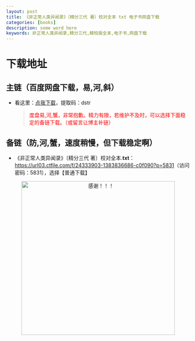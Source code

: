 ```yaml
---
layout: post
title: 《非正常人类异闻录》〔精分三代 著〕校对全本 txt 电子书网盘下载
categories: [books]
description: some word here
keywords: 非正常人类异闻录,精分三代,精校版全本,电子书,网盘下载
---
```


# 下载地址

## 主链（百度网盘下载，易,河,斜）

- 看这里：[点我下载](https://pan.baidu.com/s/1iMXUbSbtZQZjDcqDmnWUyw?pwd=dstr)，提取码：dstr

  > <p style="color:red" >度盘易,河,蟹，非常抱歉。精力有限，若维护不及时，可以选择下面稳定的备链下载。（或留言让博主补链）</p>

## 备链（防,河,蟹，速度稍慢，但下载稳定啊）

- 《非正常人类异闻录》〔精分三代 著〕校对全本.**txt**：<https://url03.ctfile.com/f/24333903-1383836686-c0f090?p=5831>（访问密码：5831），选择【普通下载】

<div align="center"><img src="https://pic.imgdb.cn/item/6707df6bd29ded1a8ce37031.gif" alt="感谢！！！" width="420px" height="auto"/></div>
